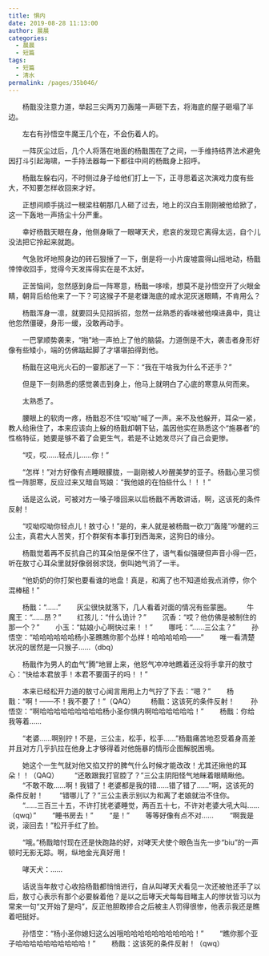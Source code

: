 ```yaml
---
title: 惧内
date: 2019-08-28 11:13:00
author: 晨晨
categories: 
  - 晨晨
  - 短篇
tags: 
  - 短篇
  - 清水
permalink: /pages/35b046/
---
```


　　杨戬没注意力道，举起三尖两刃刀轰隆一声砸下去，将海底的屋子砸塌了半边。

<!-- more -->

　　左右有孙悟空牛魔王几个在，不会伤着人的。

　　一阵灰尘过后，几个人将落在地面的杨戬围在了之间，一手维持结界法术避免因打斗引起海啸，一手持法器每一下都往中间的杨戬身上招呼。

　　杨戬左躲右闪，不时侧过身子给他们打上一下，正寻思着这次演戏力度有些大，不知要怎样收回来才好。

　　正想间顺手挑过一根梁柱朝那几人砸了过去，地上的汉白玉刚刚被他给掀了，这一下轰地一声扬尘十分严重。

　　幸好杨戬天眼在身，他侧身瞅了一眼哮天犬，悲哀的发现它离得太远，自个儿没法把它拎起来就跑。

　　气急败坏地照身边的砖石狠捶了一下，倒是将一小片废墟震得山摇地动，杨戬悻悻收回手，觉得今天发挥得实在是不太好。

　　正苦恼间，忽然感到身后一阵寒意，杨戬一哆嗦，想莫不是孙悟空开了火眼金睛，朝背后给他来了一下？可这猴子不是老嫌海底的咸水泥灰迷眼睛，不肯用么？

　　杨戬浑身一凛，就要回头见招拆招，忽然一丝熟悉的香味被他嗅进鼻中，竟让他忽然僵硬，身形一缓，没敢再动手。

　　一巴掌顺势袭来，“啪”地一声拍上了他的脑袋。力道倒是不大，袭击者身形好像有些矮小，端的仿佛踮起脚了才堪堪拍得到他。

　　杨戬在这电光火石的一霎那迷了一下：“我在干啥我为什么不还手？”

　　但是下一刻熟悉的感觉袭击到身上，他马上就明白了心底的寒意从何而来。

　　太熟悉了。

　　腰眼上的软肉一疼，杨戬忍不住“哎呦”喊了一声。来不及他躲开，耳朵一紧，教人给揪住了，本来应该向上躲的杨戬却朝下钻，盖因他实在熟悉这个“施暴者”的性格特征，她要是够不着了会更生气，若是不让她发尽兴了自己会更惨。

　　“哎，哎……轻点儿……你！”

　　“怎样！”对方好像有点睡眼朦胧，一副刚被人吵醒美梦的亚子。杨戬心里习惯性一阵胆寒，反应过来又暗自骂娘：“我他娘的在怕些什么！！！”

　　话是这么说，可被对方一嗓子嚎回来以后杨戬不再敢讲话，啊，这该死的条件反射！

　　“哎呦哎呦你轻点儿！敖寸心！”是的，来人就是被杨戬一砍刀“轰隆”吵醒的三公主，真君大人苦笑，打个群架有本事打到西海来，这狗日的缘分。

　　杨戬觉着再不反抗自己的耳朵怕是保不住了，语气看似强硬但声音小得一匹，听在敖寸心耳朵里就好像弱弱求饶，倒叫她气消了一半。

　　“他奶奶的你打架也要看谁的地盘！真是，和离了也不知道给我点消停，你个混棒槌！”

　　杨戬：“……”
　　灰尘很快就落下，几人看着对面的情况有些蒙圈。
　　牛魔王：“……昂？”
　　红孩儿：“什么诡计？”
　　沉香：“哎？他仿佛是被制住的那一个？”
　　小玉：“姑娘小心啊快过来！！”
　　哪吒：“……三公主？”
　　孙悟空：“哈哈哈哈哈哈杨小圣瞧瞧你那个怂样！哈哈哈哈哈——”
　　唯一看清楚状况的居然是一只猴子……（dbq）

　　杨戬作为男人的血气“腾”地冒上来，他怒气冲冲地瞧着还没将手拿开的敖寸心：“快给本君放手！本君不要面子的吗！！”

　　本来已经松开力道的敖寸心闻言用用上力气拧了下去：“嗯？”
　　杨戬：“啊！——不！我不要了！”（QAQ）
　　杨戬：这该死的条件反射！
　　孙悟空：“啊哈哈哈哈哈哈哈哈哈杨小圣你惧内啊哈哈哈哈哈哈！”
　　杨戬：你给我等着……

　　“老婆……啊别拧！不是，三公主，松手，松手……”杨戬痛苦地忍受着身高差并且对方几乎扒拉在他身上才够得着对他施暴的情形企图解脱困境。

　　她这个一生气就对他又掐又拧的脾气什么时候才能改改！尤其还揪他的耳朵！！（QAQ）
　　“还敢跟我打官腔了？”三公主阴阳怪气地眯着眼睛瞅他。
　　“不敢不敢……啊！我错了！老婆都是我的错……错了错了……”啊，这该死的条件反射！
　　“错哪儿了？”三公主表示别以为和离了老娘就治不住你。
　　“……三百三十五，不许打扰老婆睡觉，两百五十七，不许对老婆大吼大叫……（qwq）”
　　“睡书房去！”
　　“是！”
　　等等好像有点不对……
　　“啊我是说，滚回去！”松开手红了脸。

　　“哦。”杨戬暗忖现在还是快跑路的好，对哮天犬使个眼色当先一步“biu”的一声顿时无影无踪。啊，纵地金光真好用！

　　哮天犬：……

　　话说当年敖寸心收拾杨戬都悄悄进行，自从叫哮天犬看见一次还被他还手了以后，敖寸心表示有那个必要躲着他？是以之后哮天犬每每目睹主人的惨状皆习以为常来一句“又开始了是吗”，反正他胆敢掺合之后被主人罚得很惨，他表示我还是瞧着吧挺好。

　　孙悟空：“杨小圣你媳妇这么凶哦哈哈哈哈哈哈哈哈哈哈！”
　　“瞧你那个亚子哈哈哈哈哈哈哈哈哈哈！”
　　杨戬：这该死的条件反射！（qwq）
